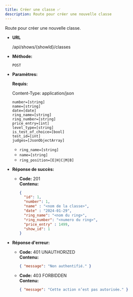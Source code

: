 ```yaml
---
title: Créer une classe ✅
description: Route pour créer une nouvelle classe
---
```


Route pour créer une nouvelle classe.

* **URL**

  /api/shows/{showId}/classes

* **Méthode:**
  
  `POST`

* **Paramètres:**

  **Requis:**

    Content-Type: application/json
 
    `number=[string]`<br>
    `name=[string]`<br>
    `date=[date]`<br>
    `ring_name=[string]`<br>
    `ring_number=[string]`<br> 
    `price_entry=[int]`<br>
    `level_type=[string]`<br>
    `is_test_of_choice=[bool]`<br>
    `test_id=[int]`<br>
    `judges=[JsonObjectArray]`<br>
  - `ring_name=[string]`
  - `name=[string]`
  - `ring_position=[E|H|C|M|B]`
   
* **Réponse de succès:**
  
  * **Code:** 201 <br />
    **Contenu:** 
    ```json
    {
      "id": 1,
      "number": 1,
      "name" : "<nom de la classe>",
      "date" : "2024-01-29",
      "ring_name": "<nom du ring>",
      "ring_number": "<numero du ring>",
      "price_entry" : 1499,
      "show_id": 1
    }        
    ```

* **Réponse d'erreur:**

  * **Code:** 401 UNAUTHORIZED <br />
    **Contenu:** 
    ```json
    { "message": "Non authentifié." }
    ```

  * **Code:** 403 FORBIDDEN <br />
    **Contenu:** 
    ```json
    { "message": "Cette action n’est pas autorisée." }
    ```
